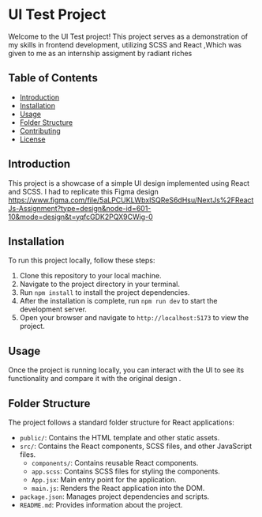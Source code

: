 # UI Test Project

Welcome to the UI Test project! This project serves as a demonstration of my skills in frontend development, utilizing SCSS and React ,Which was given to me as an internship assigment by radiant riches

## Table of Contents
- [Introduction](#introduction)
- [Installation](#installation)
- [Usage](#usage)
- [Folder Structure](#folder-structure)
- [Contributing](#contributing)
- [License](#license)

## Introduction
This project is a showcase of a simple UI design implemented using React and SCSS. 
I had to replicate this Figma design  https://www.figma.com/file/5aLPCUKLWbxISQReS6dHsu/NextJs%2FReactJs-Assignment?type=design&node-id=601-10&mode=design&t=yqfcGDK2PQX9CWig-0

## Installation
To run this project locally, follow these steps:
1. Clone this repository to your local machine.
2. Navigate to the project directory in your terminal.
3. Run `npm install` to install the project dependencies.
4. After the installation is complete, run `npm run dev` to start the development server.
5. Open your browser and navigate to `http://localhost:5173` to view the project.

## Usage
Once the project is running locally, you can interact with the UI to see its functionality and compare it with the original design .

## Folder Structure
The project follows a standard folder structure for React applications:
- `public/`: Contains the HTML template and other static assets.
- `src/`: Contains the React components, SCSS files, and other JavaScript files.
  - `components/`: Contains reusable React components.
  - `app.scss`: Contains SCSS files for styling the components.
  - `App.jsx`: Main entry point for the application.
  - `main.js`: Renders the React application into the DOM.
- `package.json`: Manages project dependencies and scripts.
- `README.md`: Provides information about the project.


